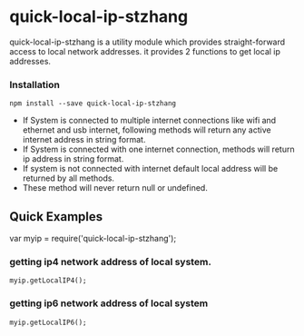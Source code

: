 # quick-local-ip-stzhang

quick-local-ip-stzhang is a utility module which provides straight-forward access to local network addresses. it provides 2 functions to get local ip addresses.

### Installation

    npm install --save quick-local-ip-stzhang

- If System is connected to multiple internet connections like wifi and ethernet and usb internet, following methods will return any active internet address in string format.
- If System is connected with one internet connection, methods will return ip address in string format.
- If system is not connected with internet default local address will be returned by all methods.
- These method will never return null or undefined.



## Quick Examples

var myip = require('quick-local-ip-stzhang');

### getting ip4 network address of local system.

    myip.getLocalIP4();


### getting ip6 network address of local system

    myip.getLocalIP6();

